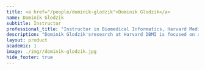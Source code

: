 ```yaml
---
title: <a href="/people/dominik-glodzik">Dominik Glodzik</a>
name: Dominik Glodzik
subtitle: Instructor
professional_title: "Instructor in Biomedical Informatics, Harvard Medical School"  # Joined professional titles
description: "Dominik Glodzik'sresearch at Harvard DBMI is focused on applications of statistical algorithms to understand, treat and detect cancer early.During his postdoctoral fellowship at the Sanger Institute in the groups of Sir Prof Mike Stratton and Prof Serena Nik-Zainal he became an expert on detecting mutational patterns in cancer genomes. Specifically, he pioneered the use of supervised machine learning methods for the understanding of mutational processes in cancer. His most widely used algorithm is called HRDetect (Nature Medicine, Glodzik et al., 2017). This algorithm identifies cancer patients with homologous recombination deficiency (HRD) from genome sequencing data, widening the population of patients eligible for therapies. Because of his expertise in cancer genome analysis, he was recruited to the pediatric cancer program at the Memorial Sloan Kettering Cancer Center (MSKCC) in New York City, where he led an effort to build a cancer genome analysis platform. Together with the team, he successfully analyzed the MSKCC’s first 100 cancer patient genomes, discovering fusions which define both rare and hyper-mutated outlier pediatric cancers that may in future be candidates for rare patient cancer immunotherapies."
layout: product
academic: 1
image: ./img//dominik-glodzik.jpg
hide_footer: true
---
```

